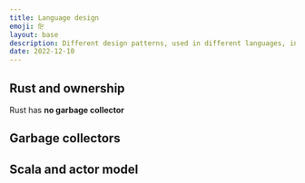 ```yaml
---
title: Language design
emoji: ਇ
layout: base
description: Different design patterns, used in different languages, in areas like multi-threading and others
date: 2022-12-10
---
```


## Rust and ownership

Rust has __no garbage collector__ 

## Garbage collectors

## Scala and actor model